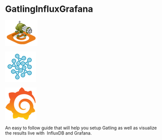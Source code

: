 # GatlingInfluxGrafana



[![Gatling](./images/gatling.png)](http://gatling.io/#/)

[![InfluxDB](./images/influxdb.png)](https://influxdata.com/)

[![Grafana](./images/grafana.png)](http://grafana.org/)



An easy to follow guide that will help you setup Gatling as well as visualize the results live with  InfluxDB and Grafana.
